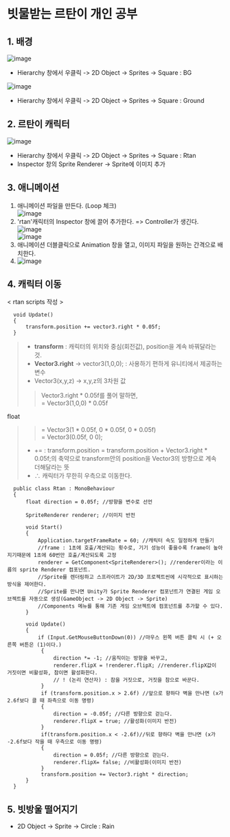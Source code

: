 # 빗물받는 르탄이 개인 공부
## 1. 배경
![image](https://github.com/user-attachments/assets/f43c325b-16fc-4049-a083-eec2a3fe35a8)<br>
* Hierarchy 창에서 우클릭 -> 2D Object -> Sprites -> Square : BG

![image](https://github.com/user-attachments/assets/1d0a7639-9641-4bd0-8bbc-9db25b25af7a)<br>
* Hierarchy 창에서 우클릭 -> 2D Object -> Sprites -> Square : Ground

## 2. 르탄이 캐릭터
![image](https://github.com/user-attachments/assets/bbd14fc8-a14e-4664-beea-0a0695033b3b)
* Hierarchy 창에서 우클릭 -> 2D Object -> Sprites -> Square : Rtan
* Inspector 창의 Sprite Renderer -> Sprite에 이미지 추가

## 3. 애니메이션
1. 애니메이션 파일을 만든다. (Loop 체크)<br>
![image](https://github.com/user-attachments/assets/453156b3-c44f-4315-86b2-926f9f881054)<br>
2. 'rtan'캐릭터의 Inspector 창에 끌어 추가한다. => Controller가 생긴다.<br>
![image](https://github.com/user-attachments/assets/0e3414bf-8d7f-460c-9516-b6b5e33fc251)<br>
![image](https://github.com/user-attachments/assets/df4128d0-ebc8-4bce-a2aa-22bf1728861d)<br>
3. 애니메이션 더블클릭으로 Animation 창을 열고, 이미지 파일을 원하는 간격으로 배치한다.<br>
4. ![image](https://github.com/user-attachments/assets/4f94a044-738a-4427-a12c-f4e764b685a4)


## 4. 캐릭터 이동
< rtan scripts 작성 >

      void Update()
      {
          transform.position += vector3.right * 0.05f;
      }

> - **transform** : 캐릭터의 위치와 중심(회전값), position을 계속 바꿔달라는 것.<br>
> - **Vector3.right** -> vector3(1,0,0); : 사용하기 편하게 유니티에서 제공하는 변수<br>
> - Vector3(x,y,z) -> x,y,z의 3차원 값<br>
>> Vector3.right * 0.05f를 풀어 말하면,<br>
>> = Vector3(1,0,0) * 0.05f<br>

float 
>> = Vector3(1 * 0.05f, 0 * 0.05f, 0 * 0.05f)<br>
>> = Vector3(0.05f, 0 0);<br>
>
> - += : transform.position = transform.position + Vector3.right * 0.05f;의 축약으로 transform안의 position을 Vector3의 방향으로 계속 더해달라는 뜻<br>
> - ∴ 캐릭터가 무한히 우측으로 이동한다.<br>

      public class Rtan : MonoBehaviour
      { 
          float direction = 0.05f; //방향을 변수로 선언
      
          SpriteRenderer renderer; //이미지 반전
      
          void Start()
          {
              Application.targetFrameRate = 60; //캐릭터 속도 일정하게 만들기
              //frame : 1초에 호출/계산되는 횟수로, 기기 성능이 좋을수록 frame이 높아지기때문에 1초에 60번만 호출/계산되도록 고정
              renderer = GetComponent<SpriteRenderer>(); //renderer이라는 이름의 sprite Renderer 컴포넌트.
              //Sprite를 렌더링하고 스프라이트가 2D/3D 프로젝트씬에 시각적으로 표시하는 방식을 제어한다.
              //Sprite를 만나면 Unity가 Sprite Renderer 컴포넌트가 연결된 게임 오브젝트를 자동으로 생성(GameObject -> 2D Object -> Sprite)
              //Components 메뉴를 통해 기존 게임 오브젝트에 컴포넌트를 추가할 수 있다.
          }
      
          void Update()
          {
              if (Input.GetMouseButtonDown(0)) //마우스 왼쪽 버튼 클릭 시 (+ 오른쪽 버튼은 (1)이다.)
               {
                   direction *= -1; //움직이는 방향을 바꾸고,
                   renderer.flipX = !renderer.flipX; //renderer.flipX값이 거짓이면 비활성화, 참이면 활성화한다.
                   // ! (논리 연산자) : 참을 거짓으로, 거짓을 참으로 바꾼다.
               }
               if (transform.position.x > 2.6f) //앞으로 향하다 벽을 만나면 (x가 2.6f보다 클 때 좌측으로 이동 명령)
               {
                   direction = -0.05f; //다른 방향으로 걷는다.
                   renderer.flipX = true; //활성화(이미지 반전)
               }
               if(transform.position.x < -2.6f)//뒤로 향하다 벽을 만나면 (x가 -2.6f보다 작을 때 우측으로 이동 명령)
               {
                   direction = 0.05f; //다른 방향으로 걷는다.
                   renderer.flipX= false; //비활성화(이미지 반전)
               }
               transform.position += Vector3.right * direction;
          }
      }

## 5. 빗방울 떨어지기
* 2D Object -> Sprite -> Circle : Rain
